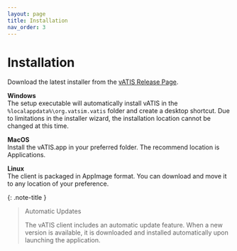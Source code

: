 ```yaml
---
layout: page
title: Installation
nav_order: 3
---
```


# Installation

Download the latest installer from the [vATIS Release Page](https://github.com/vatis-project/vatis/releases/latest).

**Windows**<br/>
The setup executable will automatically install vATIS in the `%localappdata%\org.vatsim.vatis` folder and create a desktop shortcut. Due to limitations in the installer wizard, the installation location cannot be changed at this time.

**MacOS**<br/>
Install the vATIS.app in your preferred folder. The recommend location is Applications.

**Linux**<br/>
The client is packaged in AppImage format. You can download and move it to any location of your preference.


{: .note-title }
> Automatic Updates
>
> The vATIS client includes an automatic update feature. When a new version is available, it is downloaded and installed automatically upon launching the application.